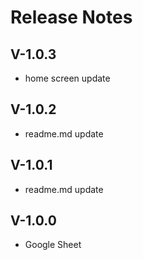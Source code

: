 # Release Notes


## V-1.0.3

- home screen update

## V-1.0.2

- readme.md update

## V-1.0.1

- readme.md update

## V-1.0.0

- Google Sheet


